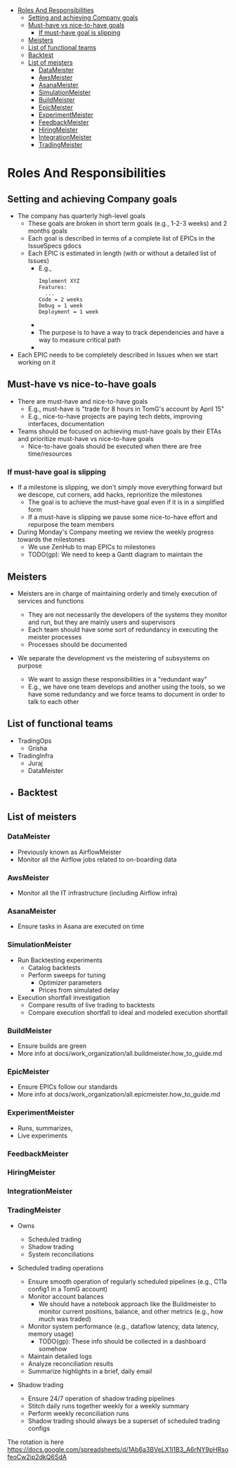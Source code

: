 

<!-- toc -->

- [Roles And Responsibilities](#roles-and-responsibilities)
  * [Setting and achieving Company goals](#setting-and-achieving-company-goals)
  * [Must-have vs nice-to-have goals](#must-have-vs-nice-to-have-goals)
    + [If must-have goal is slipping](#if-must-have-goal-is-slipping)
  * [Meisters](#meisters)
  * [List of functional teams](#list-of-functional-teams)
  * [Backtest](#backtest)
  * [List of meisters](#list-of-meisters)
    + [DataMeister](#datameister)
    + [AwsMeister](#awsmeister)
    + [AsanaMeister](#asanameister)
    + [SimulationMeister](#simulationmeister)
    + [BuildMeister](#buildmeister)
    + [EpicMeister](#epicmeister)
    + [ExperimentMeister](#experimentmeister)
    + [FeedbackMeister](#feedbackmeister)
    + [HiringMeister](#hiringmeister)
    + [IntegrationMeister](#integrationmeister)
    + [TradingMeister](#tradingmeister)

<!-- tocstop -->

# Roles And Responsibilities

## Setting and achieving Company goals

- The company has quarterly high-level goals
  - These goals are broken in short term goals (e.g., 1-2-3 weeks) and 2 months
    goals
  - Each goal is described in terms of a complete list of EPICs in the
    IssueSpecs gdocs
  - Each EPIC is estimated in length (with or without a detailed list of Issues)
    - E.g.,
      ```
      Implement XYZ
      Features:
        ...
      Code = 2 weeks
      Debug = 1 week
      Deployment = 1 week
      ```
    -
    - The purpose is to have a way to track dependencies and have a way to
      measure critical path
    -
- Each EPIC needs to be completely described in Issues when we start working on
  it

## Must-have vs nice-to-have goals

- There are must-have and nice-to-have goals
  - E.g., must-have is "trade for 8 hours in TomG's account by April 15"
  - E.g., nice-to-have projects are paying tech debts, improving interfaces,
    documentation
- Teams should be focused on achieving must-have goals by their ETAs and
  prioritize must-have vs nice-to-have goals
  - Nice-to-have goals should be executed when there are free time/resources

### If must-have goal is slipping

- If a milestone is slipping, we don't simply move everything forward but we
  descope, cut corners, add hacks, reprioritize the milestones
  - The goal is to achieve the must-have goal even if it is in a simplified form
  - If a must-have is slipping we pause some nice-to-have effort and repurpose
    the team members
- During Monday's Company meeting we review the weekly progress towards the
  milestones
  - We use ZenHub to map EPICs to milestones
  - TODO(gp): We need to keep a Gantt diagram to maintain the

## Meisters

- Meisters are in charge of maintaining orderly and timely execution of services
  and functions
  - They are not necessarily the developers of the systems they monitor and run,
    but they are mainly users and supervisors
  - Each team should have some sort of redundancy in executing the meister
    processes
  - Processes should be documented

- We separate the development vs the meistering of subsystems on purpose
  - We want to assign these responsibilities in a "redundant way"
  - E.g., we have one team develops and another using the tools, so we have some
    redundancy and we force teams to document in order to talk to each other

## List of functional teams

- TradingOps
  - Grisha
- TradingInfra
  - Juraj
  - DataMeister
- ## Backtest

## List of meisters

### DataMeister

- Previously known as AirflowMeister
- Monitor all the Airflow jobs related to on-boarding data

### AwsMeister

- Monitor all the IT infrastructure (including Airflow infra)

### AsanaMeister

- Ensure tasks in Asana are executed on time

### SimulationMeister

- Run Backtesting experiments
  - Catalog backtests
  - Perform sweeps for tuning
    - Optimizer parameters
    - Prices from simulated delay
- Execution shortfall investigation
  - Compare results of live trading to backtests
  - Compare execution shortfall to ideal and modeled execution shortfall

### BuildMeister

- Ensure builds are green
- More info at docs/work_organization/all.buildmeister.how_to_guide.md

### EpicMeister

- Ensure EPICs follow our standards
- More info at docs/work_organization/all.epicmeister.how_to_guide.md

### ExperimentMeister

- Runs, summarizes,
- Live experiments

### FeedbackMeister

### HiringMeister

### IntegrationMeister

### TradingMeister

- Owns
  - Scheduled trading
  - Shadow trading
  - System reconciliations

- Scheduled trading operations
  - Ensure smooth operation of regularly scheduled pipelines (e.g., C11a config1
    in a TomG account)
  - Monitor account balances
    - We should have a notebook approach like the Buildmeister to monitor
      current positions, balance, and other metrics (e.g., how much was traded)
  - Monitor system performance (e.g., dataflow latency, data latency, memory
    usage)
    - TODO(gp): These info should be collected in a dashboard somehow
  - Maintain detailed logs
  - Analyze reconciliation results
  - Summarize highlights in a brief, daily email

- Shadow trading
  - Ensure 24/7 operation of shadow trading pipelines
  - Stitch daily runs together weekly for a weekly summary
  - Perform weekly reconciliation runs
  - Shadow trading should always be a superset of scheduled trading configs

The rotation is here
https://docs.google.com/spreadsheets/d/1Ab6a3BVeLX1l1B3_A6rNY9pHRsofeoCw2ip2dkQ6SdA
